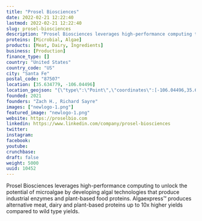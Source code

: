 ```yaml
---
title: "Prosel Biosciences"
date: 2022-02-21 12:22:40
lastmod: 2022-02-21 12:22:40
slug: prosel-biosciences
description: "Prosel Biosciences leverages high-performance computing to unlock the potential of microalgae by developing algal technologies that produce  industrial enzymes and plant-based food proteins. Algaexpress™ produces alternative meat, dairy and plant-based proteins up to 10x higher yields compared to wild type yields."
proteins: [Microbial, Algae]
products: [Meat, Dairy, Ingredients]
business: [Production]
finance_type: []
country: "United States"
country_code: "US"
city: "Santa Fe"
postal_code: "87507"
location: [35.634779, -106.04496]
location_geojson: "{\"type\":\"Point\",\"coordinates\":[-106.04496,35.634779]}"
founded: 2021
founders: "Zach H., Richard Sayre"
images: ["newlogo-1.png"]
featured_image: "newlogo-1.png"
website: https://proselbio.com
linkedin: https://www.linkedin.com/company/prosel-biosciences
twitter: 
instagram: 
facebook: 
youtube: 
crunchbase: 
draft: false
weight: 5000
uuid: 10452
---
```

Prosel Biosciences leverages high-performance computing to unlock the potential of microalgae by developing algal technologies that produce  industrial enzymes and plant-based food proteins. Algaexpress™ produces alternative meat, dairy and plant-based proteins up to 10x higher yields compared to wild type yields.
